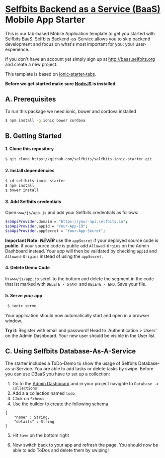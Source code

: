 # [Selfbits Backend as a Service (BaaS)](http://www.selfbits.org) Mobile App Starter

This is our tab-based Mobile Application template to get you started with Selfbits BaaS. Selfbits Backend-as-Service allows you to skip backend development and focus on what's most important for you: your user-experience.

If you don't have an account yet simply sign up at http://baas.selfbits.org and create a new project.

This template is based on [ionic-starter-tabs](https://github.com/driftyco/ionic-starter-tabs).

**Before we get started make sure [NodeJS](http://nodejs.org) is installed.**

## A. Prerequisites
To run this package we need ionic, bower and cordova installed
```sh
$ npm install -g ionic bower cordova

```
## B. Getting Started
#### 1. Clone this repository
```sh
$ git clone https://github.com/selfbits/selfbits-ionic-starter.git

```

#### 2. Install dependencies
```sh
$ cd selfbits-ionic-starter
$ npm install
$ bower install
```
#### 3. Add Selfbits credentials

Open `www/js/app.js` and add your Selfbits credentials as follows:
```sh
$sbApiProvider.domain = "https://your-api.selfbits.io";
$sbApiProvider.appId = "Your-App-ID";
$sbApiProvider.appSecret = "Your-App-Secret";
```
**Important Note:** ***NEVER*** use the `appSecret` if your deployed source code is **public**. If your source code is public add `Allowed-Orgins` on the Admin Dashboard instead. Your app will then be validated by checking `appId` and `Allowed-Origins` instead of using the `appSecret`.

#### 4. Delete Demo Code
In `www/js/app.js` scroll to the bottom and delete the segment in the code that ist marked with `DELETE - START` and `DELETE - END`. Save your file.

#### 5. Serve your app
```sh
 $ ionic serve
```
Your application should now automatically start and open in a browser window.

**Try it**: Register with email and password! Head to 'Authentication > Users' on the Admin Dashboard. Your new user should be visible in the User list.

## C. Using Selfbits Database-As-A-Service
The starter includes a ToDo-Demo to show the usage of Selfbits Database-as-a-Service.
You are able to add tasks or delete tasks by swipe.
Before you can use DBaaS you have to set up a collection:

1. Go to the [Admin Dashboard](http://baas.selfbits.org) and in your project navigate to `Database -> Collections`
2. Add a a collection named `todo`
3. Click on `Schema`
4. Use the builder to create the following schema

```
{
	"name" : String,
	"details" : String
}
```
5. Hit `Save` on the bottom right

6. Now switch back to your app and refresh the page. You should now be able to add ToDos and delete them by swiping!
